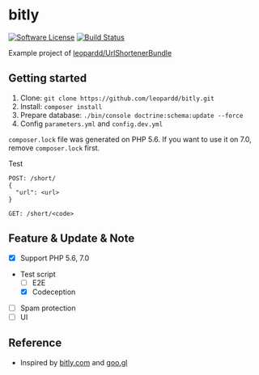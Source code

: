 # bitly

[![Software License][ico-license]](LICENSE.md)
[![Build Status][ico-travis]][link-travis]

Example project of [leopardd/UrlShortenerBundle](https://github.com/leopardd/UrlShortenerBundle)

## Getting started

1. Clone: `git clone https://github.com/leopardd/bitly.git`
2. Install: `composer install`
3. Prepare database: `./bin/console doctrine:schema:update --force`
4. Config `parameters.yml` and `config.dev.yml`

`composer.lock` file was generated on PHP 5.6.
If you want to use it on 7.0, remove `composer.lock` first.

Test
```
POST: /short/
{
  "url": <url>
}

GET: /short/<code>
```

## Feature & Update & Note

- [x] Support PHP 5.6, 7.0
- Test script
  - [ ] E2E
  - [x] Codeception
- [ ] Spam protection
- [ ] UI

## Reference

- Inspired by [bitly.com](https://bitly.com/) and [goo.gl](https://goo.gl/)

[ico-license]: https://img.shields.io/badge/license-MIT-brightgreen.svg?style=flat-square
[ico-travis]: https://img.shields.io/travis/leopardd/bitly/master.svg?style=flat-square

[link-travis]: https://travis-ci.org/leopardd/bitly
